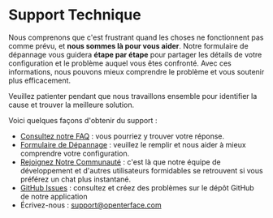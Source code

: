 # Support Technique

Nous comprenons que c'est frustrant quand les choses ne fonctionnent pas comme prévu, et **nous sommes là pour vous aider**. Notre formulaire de dépannage vous guidera **étape par étape** pour partager les détails de votre configuration et le problème auquel vous êtes confronté. Avec ces informations, nous pouvons mieux comprendre le problème et vous soutenir plus efficacement.

Veuillez patienter pendant que nous travaillons ensemble pour identifier la cause et trouver la meilleure solution.

Voici quelques façons d'obtenir du support :

- [Consultez notre FAQ](/faq) : vous pourriez y trouver votre réponse.
- [Formulaire de Dépannage](/support) : veuillez le remplir et nous aider à mieux comprendre votre configuration.
- [Rejoignez Notre Communauté](/community) : c'est là que notre équipe de développement et d'autres utilisateurs formidables se retrouvent si vous préférez un chat plus instantané.
- [GitHub Issues](/app) : consultez et créez des problèmes sur le dépôt GitHub de notre application
- Écrivez-nous : [support@openterface.com](mailto:support@openterface.com)
